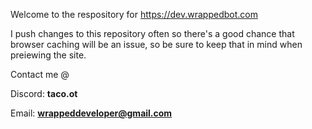Welcome to the respository for https://dev.wrappedbot.com

I push changes to this repository often so there's a good chance that browser caching will be an issue, so be sure to keep that in mind when preiewing the site.

Contact me @

Discord: **taco.ot**

Email: **wrappeddeveloper@gmail.com**
